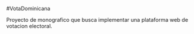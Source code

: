#VotaDominicana

Proyecto de monografico que busca implementar una plataforma web de votacion electoral.
